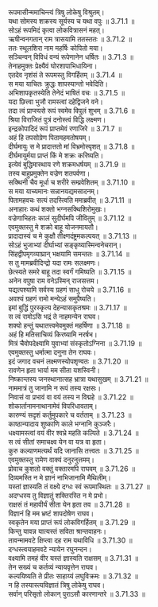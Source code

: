 

  
रूपमासीन्ममाचिन्त्यं त्रिषु लोकेषु विश्रुतम्।  
यथा सोमस्य शक्रस्य सूर्यस्य च यथा वपुः ॥ 3.71.1 ॥   
सोऽहं रूपमिदं कृत्वा लोकवित्रासनं महत्।  
ऋषीन्वनगतान् राम त्रासयामि ततस्ततः ॥ 3.71.2 ॥   
ततः स्थूलशिरा नाम महर्षिः कोपितो मया।  
सञ्चिन्वन् विविधं वन्यं रूपेणानेन धर्षितः ॥ 3.71.3 ॥   
तेनाहमुक्तः प्रेक्ष्यैवं घोरशापाभिधायिना।  
एतदेव नृशंसं ते रूपमस्तु विगर्हितम् ॥ 3.71.4 ॥   
स मया याचितः क्रुद्धः शापस्यान्तो भवेदिति।  
अभिशापकृतस्येति तेनेदं भाषितं वचः ॥ 3.71.5 ॥   
यदा छित्त्वा भुजौ रामस्त्वां दहेद्विजने वने।  
तदा त्वं प्राप्स्यसे रूपं स्वमेव विपुलं शुभम् ॥ 3.71.6 ॥   
श्रिया विराजितं पुत्रं दनोस्त्वं विद्धि लक्ष्मण।  
इन्द्रकोपादिदं रूपं प्राप्तमेवं रणाजिरे ॥ 3.71.7 ॥   
अहं हि तपसोग्रेण पितामहमतोषयम्।  
दीर्घमायुः स मे प्रादात्ततो मां विभ्रमोस्पृशत् ॥ 3.71.8 ॥   
दीर्घमायुर्मया प्राप्तं किं मे शक्रः करिष्यति।  
इत्येवं बुद्धिमास्थाय रणे शक्रमधर्षयम् ॥ 3.71.9 ॥   
तस्य बाहुप्रमुक्तेन वज्रेण शतपर्वणा।  
सक्थिनी चैव मूर्धा च शरीरे सम्प्रवेशितम् ॥ 3.71.10 ॥   
स मया याच्यमानः सन्नानयद्यमसादनम्।  
पितामहवचः सत्यं तदस्त्विति ममाब्रवीत् ॥ 3.71.11 ॥   
अनाहारः कथं शक्तो भग्नसक्थिशिरोमुखः।  
वज्रेणाभिहतः कालं सुदीर्घमपि जीवितुम् ॥ 3.71.12 ॥   
एवमुक्तस्तु मे शक्रो बाहू योजनमायतौ।  
प्रादादास्यं च मे कुक्षौ तीक्ष्णदंष्ट्रमकल्पयत् ॥ 3.71.13 ॥   
सोऽहं भुजाभ्यां दीर्घाभ्यां सङ्कृष्यास्मिन्वनेचरान्।  
सिंहद्वीपमृगव्याघ्रान् भक्षयामि समन्ततः ॥ 3.71.14 ॥   
स तु मामब्रवीदिन्द्रो यदा रामः सलक्ष्मणः।  
छेत्स्यते समरे बाहू तदा स्वर्गं गमिष्यति ॥ 3.71.15 ॥   
अनेन वपुषा राम वनेऽस्मिन् राजसत्तम।  
यद्यत्पश्यामि सर्वस्य ग्रहणं साधु रोचये ॥ 3.71.16 ॥   
अवश्यं ग्रहणं रामो मन्येऽहं समुपैष्यति।  
इमां बुद्धिं पुरस्कृत्य देहन्यासकृतश्रमः ॥ 3.71.17 ॥   
स त्वं रामोऽसि भद्रं ते नाहमन्येन राघव।  
शक्यो हन्तुं यथातत्त्वमेवमुक्तं महर्षिणा ॥ 3.71.18 ॥   
अहं हि मतिसाचिव्यं किरष्यामि नरर्षभ।  
मित्रं चैवोपदेक्ष्यामि युवाभ्यां संस्कृतोऽग्निना ॥ 3.71.19 ॥   
एवमुक्तस्तु धर्मात्मा दनुना तेन राघवः।  
इदं जगाद वचनं लक्ष्मणस्योपशृण्वतः ॥ 3.71.20 ॥   
रावणेन हृता भार्या मम सीता यशस्विनी।  
निष्क्रान्तस्य जनस्थानात्सह भ्रात्रा यथासुखम् ॥ 3.71.21 ॥   
नाममात्रं तु जानामि न रूपं तस्य रक्षसः।  
निवासं वा प्रभावं वा वयं तस्य न विद्महे ॥ 3.71.22 ॥   
शोकार्तानामनाथानामेवं विपरिधावताम्।  
कारुण्यं सदृशं कर्तुमुपकारे च वर्तताम् ॥ 3.71.23 ॥   
काष्ठान्यादाय शुष्काणि काले भग्नानि कुञ्जरैः।  
धक्ष्यामस्त्वां वयं वीर श्वभ्रे महति कल्पिते ॥ 3.71.24 ॥   
स त्वं सीतां समाचक्ष्व येन वा यत्र वा हृता।  
कुरु कल्याणमत्यर्थं यदि जानासि तत्त्वतः ॥ 3.71.25 ॥   
एवमुक्तस्तु रामेण वाक्यं दनुरनुत्तमम्।  
प्रोवाच कुशलो वक्तुं वक्तारमपि राघवम् ॥ 3.71.26 ॥   
दिव्यमस्ति न मे ज्ञानं नाभिजानामि मैथिलीम्।  
यस्तां ज्ञास्यति तं वक्ष्ये दग्धः स्वं रूपमास्थितः ॥ 3.71.27 ॥   
अदग्धस्य तु विज्ञातुं शक्तिरस्ति न मे प्रभो।  
राक्षसं तं महावीर्यं सीता येन हृता तव ॥ 3.71.28 ॥   
विज्ञानं हि मम भ्रष्टं शापदोषेण राघव।  
स्वकृतेन मया प्राप्तं रूपं लोकविगर्हितम् ॥ 3.71.29 ॥   
किन्तु यावन्न यात्यस्तं सविता श्रान्तवाहनः।  
तावन्मामवटे क्षिप्त्वा दह राम यथाविधि ॥ 3.71.30 ॥   
दग्धस्त्वयाहमवटे न्यायेन रघुनन्दन।  
वक्ष्यामि तमहं वीर यस्तं ज्ञास्यति राक्षसम् ॥ 3.71.31 ॥   
तेन सख्यं च कर्तव्यं न्यायवृत्तेन राघव।  
कल्पयिष्यति ते प्रीतः साहाय्यं लघुविक्रमः ॥ 3.71.32 ॥   
न हि तस्यास्त्यविज्ञातं त्रिषु लोकेषु राघव।  
सर्वान् परिसृतो लोकान् पुराऽसौ कारणान्तरे ॥ 3.71.33 ॥   
